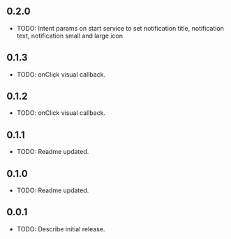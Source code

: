 ## 0.2.0

* TODO: Intent params on start service to set notification title, notification text, notification small and large icon

## 0.1.3

* TODO: onClick visual callback.

## 0.1.2

* TODO: onClick visual callback.

## 0.1.1

* TODO: Readme updated.

## 0.1.0

* TODO: Readme updated.

## 0.0.1

* TODO: Describe initial release.

